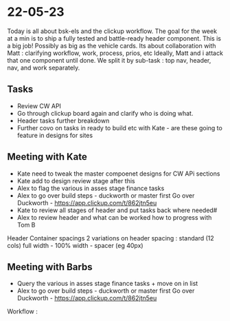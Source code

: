 # 22-05-23

Today is all about bsk-els and the clickup workflow. The goal for the week at a min is to ship a fully tested and battle-ready header component. This is a big job! Possibly as big as the vehicle cards.
Its about collaboration with Matt : clarifying workflow, work, process, prios, etc
Ideally, Matt and i attack that one component until done. We split it by sub-task : top nav, header, nav, and work separately.

## Tasks
- Review CW API
- Go through clickup board again and clarify who is doing what.
- Header tasks further breakdown
- Further covo on tasks in ready to build etc with Kate - are these going to feature in designs for sites

## Meeting with Kate
- Kate need to tweak the master compoenet designs for CW APi sections
- Kate add to design review stage after this
- Alex to flag the various in asses stage finance tasks
- Alex to go over build steps - duckworth or master first
Go over Duckworth - https://app.clickup.com/t/862jtn5eu
- Kate to review all stages of header and put tasks back where needed#
- Alex to review header and what can be worked  how to progress with Tom B

Header
Container spacings
2 variations on header spacing :
standard (12 cols)
full width - 100% width - spacer (eg 40px)

## Meeting with Barbs
- Query the various in asses stage finance tasks + move on in list
- Alex to go over build steps - duckworth or master first
Go over Duckworth - https://app.clickup.com/t/862jtn5eu

Workflow :
